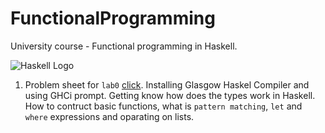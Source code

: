 # FunctionalProgramming
University course - Functional programming in Haskell.

![Haskell Logo](https://computingstories.com/img/2017-01-24/haskell-impressions/haskell-logo.png)

1. Problem sheet for ``lab0`` [click](list0/FPBDA_List0.pdf). Installing Glasgow Haskel Compiler and using GHCi prompt. Getting know how does the types work in Haskell. How to contruct basic functions, what is ``pattern matching``, ``let`` and ``where`` expressions and oparating on lists.